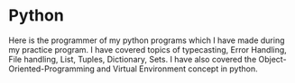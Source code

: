 # Python
Here is the programmer of my python programs which I have made during my practice program. I have covered topics of typecasting, Error Handling, File handling, List, Tuples, Dictionary, Sets.
I have also covered the Object-Oriented-Programming and Virtual Environment concept in python.
